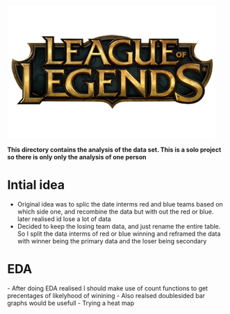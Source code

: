 ![League of Legends logo](../images/logo.png)


**This directory contains the analysis of the data set. This is a solo project so there is only only the analysis of one person**



<h1>Intial idea</h1>

- Original idea was to splic the date interms red and blue teams based on which side one, and recombine the data but with out the red or blue. later realised id lose a lot of data 
- Decided to keep the losing team data, and just rename the entire table. So I split the data interms of red or blue winning and reframed the data with winner being the primary data 
  and the loser being secondary

<h1> EDA </h1>
- After doing EDA realised I should make use of count functions to get precentages of likelyhood of winining
- Also realsed doublesided bar graphs would be usefull
- Trying a heat map 

